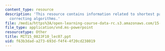 ```yaml
---
content_type: resource
description: 'This resource contains information related to shortest paths: label
  correcting algorithms.'
file: /media/https%3A/open-learning-course-data-rc.s3.amazonaws.com/15-082j-network-optimization-fall-2010/f63b3dada273693df4f44f20cd238019_MIT15_082JF10_lec07.ppt
file_type: application/vnd.ms-powerpoint
resourcetype: Other
title: MIT15_082JF10_lec07.ppt
uid: f63b3dad-a273-693d-f4f4-4f20cd238019
---
```

